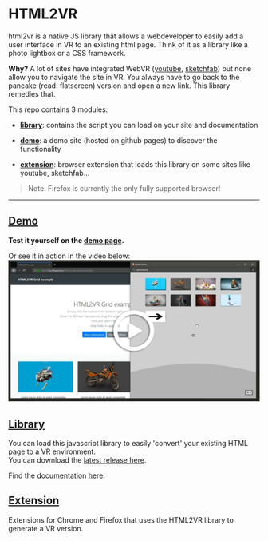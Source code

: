 
# HTML2VR

html2vr is a native JS library that allows a webdeveloper to easily add a user interface in VR to an existing html page. Think of it as a library like a photo lightbox or a CSS framework.

**Why?** A lot of sites have integrated WebVR ([youtube](https://youtube.com), [sketchfab](https://sketchfab.com)) but none allow you to navigate the site in VR. You always have to go back to the pancake (read: flatscreen) version and open a new link. This library remedies that.

This repo contains 3 modules:

- [**library**](./library): contains the script you can load on your site and documentation

- [**demo**](./demo): a demo site (hosted on github pages) to discover the functionality

- [**extension**](./extension): browser extension that loads this library on some sites like youtube, sketchfab...

> Note: Firefox is currently the only fully supported browser!

---

## [Demo](./demo)

**Test it yourself on the [demo page](https://tuur29.github.io/html2vr/demo/site).**

Or see it in action in the video below:  
[![Click to play video](./demo/preview.jpg)](./demo/preview.mp4)

## [Library](./library)

You can load this javascript library to easily 'convert' your existing HTML page to a VR environment.  
You can download the [latest release here](https://github.com/tuur29/html2vr/releases).

Find the [documentation here](./library).

## [Extension](./extension)

Extensions for Chrome and Firefox that uses the HTML2VR library to generate a VR version.
